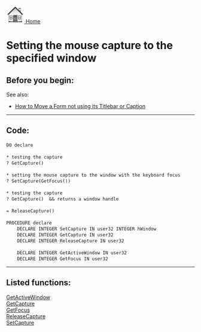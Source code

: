 [<img src="../images/home.png"> Home ](https://github.com/VFPX/Win32API)  

# Setting the mouse capture to the specified window

## Before you begin:
See also:

* [How to Move a Form not using its Titlebar or Caption](sample_195.md)  
  
***  


## Code:
```foxpro  
DO declare

* testing the capture
? GetCapture()

* setting the mouse capture to the window with the keyboard focus
? SetCapture(GetFocus())

* testing the capture
? GetCapture()  && returns a window handle

= ReleaseCapture()

PROCEDURE declare
	DECLARE INTEGER SetCapture IN user32 INTEGER hWindow
	DECLARE INTEGER GetCapture IN user32
	DECLARE INTEGER ReleaseCapture IN user32

	DECLARE INTEGER GetActiveWindow IN user32
	DECLARE INTEGER GetFocus IN user32  
```  
***  


## Listed functions:
[GetActiveWindow](../libraries/user32/GetActiveWindow.md)  
[GetCapture](../libraries/user32/GetCapture.md)  
[GetFocus](../libraries/user32/GetFocus.md)  
[ReleaseCapture](../libraries/user32/ReleaseCapture.md)  
[SetCapture](../libraries/user32/SetCapture.md)  
